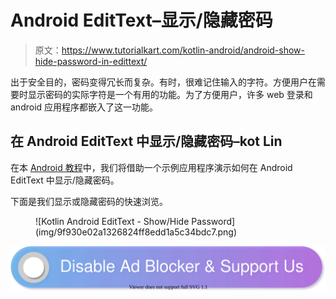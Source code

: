 # Android EditText–显示/隐藏密码

> 原文：<https://www.tutorialkart.com/kotlin-android/android-show-hide-password-in-edittext/>

出于安全目的，密码变得冗长而复杂。有时，很难记住输入的字符。方便用户在需要时显示密码的实际字符是一个有用的功能。为了方便用户，许多 web 登录和 android 应用程序都嵌入了这一功能。

## 在 Android EditText 中显示/隐藏密码–kot Lin

在本 [Android 教程](https://www.tutorialkart.com/kotlin-android-tutorial/)中，我们将借助一个示例应用程序演示如何在 Android EditText 中显示/隐藏密码。

下面是我们显示或隐藏密码的快速浏览。

<figure class="aligncenter">![Kotlin Android EditText - Show/Hide Password](img/9f930e02a1326824ff8edd1a5c34bdc7.png)</figure>

[![](img/925da31b32d6bc3827932f6c8afb11bb.png)](https://www.tutorialkart.com/)